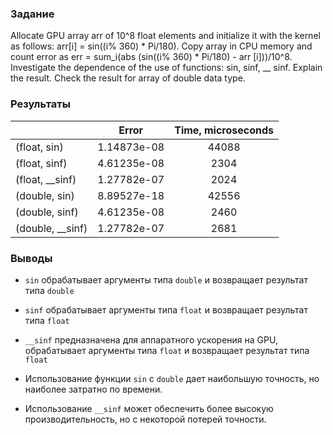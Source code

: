 ### Задание

Allocate GPU array arr of 10^8 float elements and initialize it with the kernel as follows: arr[i] = sin((i% 360) * Pi/180). Copy array in CPU memory and count error as err = sum_i(abs (sin((i% 360) * Pi/180) - arr [i]))/10^8. Investigate the dependence of the use of functions: sin, sinf, __ sinf. Explain the result. Check the result for array of double data type.

### Результаты

|                  | Error         | Time, microseconds |
|------------------|---------------|:----------:|
| (float, sin)     | 1.14873e-08   | 44088  |
| (float, sinf)    | 4.61235e-08   | 2304   |
| (float, __sinf)  | 1.27782e-07   | 2024   |
| (double, sin)    | 8.89527e-18   | 42556  |
| (double, sinf)   | 4.61235e-08   | 2460   |
| (double, __sinf) | 1.27782e-07   | 2681   |

### Выводы

* `sin` обрабатывает аргументы типа `double` и возвращает результат типа `double`
* `sinf` обрабатывает аргументы типа `float` и возвращает результат типа `float`
* `__sinf` предназначена для аппаратного ускорения на GPU, обрабатывает аргументы типа `float` и возвращает результат типа `float`

* Использование функции `sin` с `double` дает наибольшую точность, но наиболее затратно по времени.
* Использование `__sinf` может обеспечить более высокую производительность, но с некоторой потерей точности.


